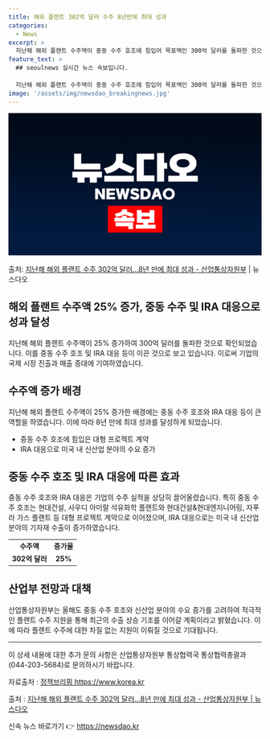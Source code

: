 ```yaml
---
title: 해외 플랜트 302억 달러 수주 8년만에 최대 성과
categories:
  - News
excerpt: >
  지난해 해외 플랜트 수주액이 중동 수주 호조에 힘입어 목표액인 300억 달러를 돌파한 것으로 나타났다. 이는…
feature_text: >
  ## seoulnews 실시간 뉴스 속보입니다.

  지난해 해외 플랜트 수주액이 중동 수주 호조에 힘입어 목표액인 300억 달러를 돌파한 것으로 나타났다. 이는…
image: '/assets/img/newsdao_breakingnews.jpg'
---
```


![뉴스다오 속보](/assets/img/newsdao_breakingnews.jpg)

<p>출처: <a href="https://newsdao.kr/2944" rel="dofollow">지난해 해외 플랜트 수주 302억 달러…8년 만에 최대 성과 - 산업통상자원부</a> | 뉴스다오</p>

<h2>해외 플랜트 수주액 25% 증가, 중동 수주 및 IRA 대응으로 성과 달성</h2>

<p data-ke-size="size16">지난해 해외 플랜트 수주액이 25% 증가하여 300억 달러를 돌파한 것으로 확인되었습니다. 이를 중동 수주 호조 및 IRA 대응 등이 이끈 것으로 보고 있습니다. 이로써 기업의 국제 시장 진출과 매출 증대에 기여하였습니다.</p>

<h2 data-ke-size="size26">수주액 증가 배경</h2>

<p data-ke-size="size16">지난해 해외 플랜트 수주액이 25% 증가한 배경에는 중동 수주 호조와 IRA 대응 등이 큰 역할을 하였습니다. 이에 따라 8년 만에 최대 성과를 달성하게 되었습니다.</p>

<ul>
    <li>중동 수주 호조에 힘입은 대형 프로젝트 계약</li>
    <li>IRA 대응으로 미국 내 신산업 분야의 수요 증가</li>
</ul>

<h2 data-ke-size="size26">중동 수주 호조 및 IRA 대응에 따른 효과</h2>

<p data-ke-size="size16">중동 수주 호조와 IRA 대응은 기업의 수주 실적을 상당히 끌어올렸습니다. 특히 중동 수주 호조는 현대건설, 사우디 아미랄 석유화학 플랜트와 현대건설&현대엔지니어링, 자푸라 가스 플랜트 등 대형 프로젝트 계약으로 이어졌으며, IRA 대응으로는 미국 내 신산업 분야의 기자재 수출이 증가하였습니다.</p>

<table>
    <tr>
        <td style="text-align: center; height: 17px;"><b>수주액</b></td>
        <td style="text-align: center; height: 17px;"><b>증가율</b></td>
    </tr>
    <tr>
        <td style="text-align: center; height: 17px;"><b>302억 달러</b></td>
        <td style="text-align: center; height: 17px;"><b>25%</b></td>
    </tr>
</table>

<h2 data-ke-size="size26">산업부 전망과 대책</h2>

<p data-ke-size="size16">산업통상자원부는 올해도 중동 수주 호조와 신산업 분야의 수요 증가를 고려하여 적극적인 플랜트 수주 지원을 통해 최근의 수출 상승 기조를 이어갈 계획이라고 밝혔습니다. 이에 따라 플랜트 수주에 대한 차질 없는 지원이 이뤄질 것으로 기대됩니다.</p>

<hr>

<p data-ke-size="size16">이 상세 내용에 대한 추가 문의 사항은 산업통상자원부 통상협력국 통상협력총괄과(044-203-5684)로 문의하시기 바랍니다.</p>

<p data-ke-size="size16">자료출처 : <a href="https://https://www.korea.kr" target="_blank" rel="noopener">정책브리핑 https://www.korea.kr</a></p>

<p data-ke-size="size16">출처 : <a href="https://newsdao.kr/2944" target="_blank" rel="noopener">지난해 해외 플랜트 수주 302억 달러…8년 만에 최대 성과 - 산업통상자원부 | 뉴스다오</a></p> 

신속 뉴스 바로가기 👉 <a href="https://newsdao.kr" rel="dofollow">https://newsdao.kr</a>


